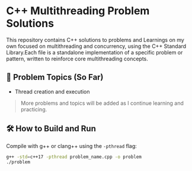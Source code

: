 # C++ Multithreading Problem Solutions

This repository contains C++ solutions to problems and Learnings on my own focused on multithreading and concurrency, using the C++ Standard Library.Each file is a standalone implementation of a specific problem or pattern, written to reinforce core multithreading concepts.

## 🧩 Problem Topics (So Far)

- Thread creation and execution

> More problems and topics will be added as I continue learning and practicing.

## 🛠️ How to Build and Run

Compile with g++ or clang++ using the `-pthread` flag:

```bash
g++ -std=c++17 -pthread problem_name.cpp -o problem
./problem
